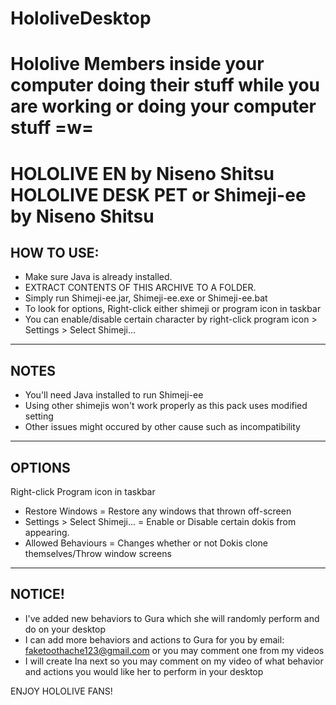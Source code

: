 # HololiveDesktop
Hololive Members inside your computer doing their stuff while you are working or doing your computer stuff =w=
==============================================
HOLOLIVE EN by Niseno Shitsu
HOLOLIVE DESK PET or Shimeji-ee by Niseno Shitsu
==============================================
HOW TO USE:
-----------------------------------
- Make sure Java is already installed.
- EXTRACT CONTENTS OF THIS ARCHIVE TO A FOLDER.
- Simply run Shimeji-ee.jar, Shimeji-ee.exe or Shimeji-ee.bat
- To look for options, Right-click either shimeji or program icon in taskbar
- You can enable/disable certain character by right-click program icon > Settings > Select Shimeji...

-----------------------------------
NOTES
-----------------------------------
- You'll need Java installed to run Shimeji-ee
- Using other shimejis won't work properly as this pack uses modified setting
- Other issues might occured by other cause such as incompatibility

-----------------------------------
OPTIONS
-----------------------------------
Right-click Program icon in taskbar
- Restore Windows = Restore any windows that thrown off-screen
- Settings > Select Shimeji... = Enable or Disable certain dokis from appearing.
- Allowed Behaviours = Changes whether or not Dokis clone themselves/Throw window screens

-----------------------------------
NOTICE!
-----------------------------------
- I've added new  behaviors to Gura which she will randomly perform and do on your desktop
- I can add more behaviors and actions to Gura for you 
  by email: faketoothache123@gmail.com or you may comment one from my videos
- I will create Ina next so you may comment on my video of what behavior and actions
  you would like her to perform in your desktop


ENJOY HOLOLIVE FANS!
